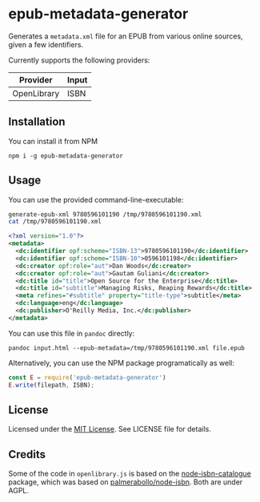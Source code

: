 # epub-metadata-generator

Generates a `metadata.xml` file for an EPUB from various online sources, given a few identifiers.

Currently supports the following providers:

|Provider|Input|
|--------|-----|
|OpenLibrary|ISBN|

## Installation

You can install it from NPM

```
npm i -g epub-metadata-generator
```

## Usage

You can use the provided command-line-executable:

```sh
generate-epub-xml 9780596101190 /tmp/9780596101190.xml
cat /tmp/9780596101190.xml
```

```xml
<?xml version="1.0"?>
<metadata>
  <dc:identifier opf:scheme="ISBN-13">9780596101190</dc:identifier>
  <dc:identifier opf:scheme="ISBN-10">0596101198</dc:identifier>
  <dc:creator opf:role="aut">Dan Woods</dc:creator>
  <dc:creator opf:role="aut">Gautam Guliani</dc:creator>
  <dc:title id="title">Open Source for the Enterprise</dc:title>
  <dc:title id="subtitle">Managing Risks, Reaping Rewards</dc:title>
  <meta refines="#subtitle" property="title-type">subtitle</meta>
  <dc:language>eng</dc:language>
  <dc:publisher>O'Reilly Media, Inc.</dc:publisher>
</metadata>
```

You can use this file in `pandoc` directly:

`pandoc input.html --epub-metadata=/tmp/9780596101190.xml file.epub`

Alternatively, you can use the NPM package programatically as well:

```javascript
const E = require('epub-metadata-generator')
E.write(filepath, ISBN);
```

## License

Licensed under the [MIT License](https://nemo.mit-license.org/). See LICENSE file for details.

## Credits

Some of the code in `openlibrary.js` is based on the [node-isbn-catalogue](https://www.npmjs.com/package/node-isbn-catalogue) package, which was based on [palmerabollo/node-isbn](https://github.com/palmerabollo/node-isbn). Both are under AGPL.

